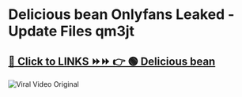 
 # Delicious bean Onlyfans Leaked - Update Files qm3jt

## <h2><a href="https://clipsfans.com/Delicious_bean&ref=git">🔗 Click to LINKS ⏩⏩ 👉 🟢 Delicious bean </a></h2>

<a href="https://clipsfans.com/Delicious_bean&ref=git" rel="nofollow" data-target="animated-image.originalLink"><img src="https://i.ibb.co.com/xMMVF88/686577567.gif" alt="Viral Video Original" style="max-width: 100%; display: inline-block;" data-target="animated-image.originalImage"></a>

